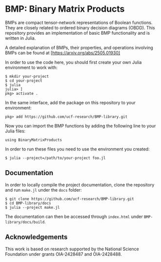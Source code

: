 # BMP: Binary Matrix Products
BMPs are compact tensor-network representations of Boolean functions. They
are closely related to ordered binary decision diagrams (OBDD). This repository
provides an implementation of basic BMP functionality and is written in Julia.

A detailed explanation of BMPs, their properties, and operations involving BMPs can be found at [https://arxiv.org/abs/2505.01930]

In order to use the code here, you should first create your own Julia environment to
work with:
```
$ mkdir your-project
$ cd your-project
$ julia
julia> ]
pkg> activate .
```
In the same interface, add the package on this repository to your environment:
```
pkg> add https://github.com/ucf-research/BMP-library.git
```
Now you can import the BMP functions by adding the following line to your Julia
files:
```
using BinaryMatrixProducts
```
In order to run these files you need to use the environment you created:
```
$ julia --project=/path/to/your-project foo.jl
```

## Documentation
In order to locally compile the project documentation, clone the repository and
run `make.jl` under the `docs` folder:
```
$ git clone https://github.com/ucf-research/BMP-library.git
$ cd BMP-library/docs
$ julia --project make.jl
```
The documentation can then be accessed through `index.html` under
`BMP-library/docs/build`.

## Acknowledgements
This work is based on research supported by the National Science Foundation under grants OIA-2428487 and OIA-2428488.
